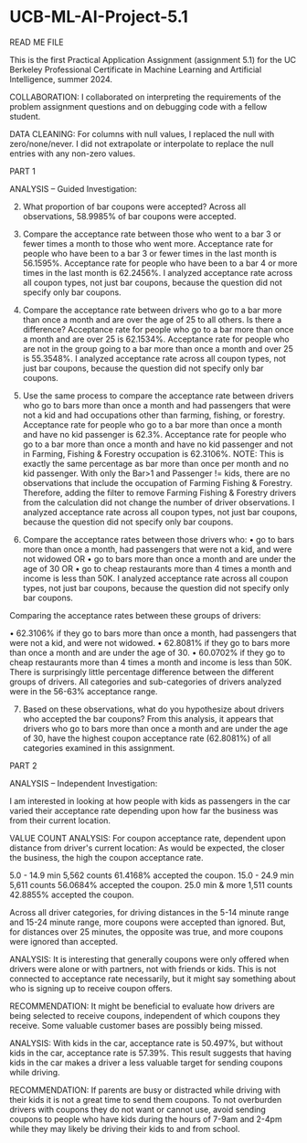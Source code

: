 # UCB-ML-AI-Project-5.1


READ ME FILE

This is the first Practical Application Assignment (assignment 5.1) for the UC Berkeley Professional Certificate in Machine Learning and Artificial Intelligence, summer 2024.

COLLABORATION: I collaborated on interpreting the requirements of the problem assignment questions and on debugging code with a fellow student.

DATA CLEANING: For columns with null values, I replaced the null with zero/none/never. I did not extrapolate or interpolate to replace the null entries with any non-zero values.

PART 1

ANALYSIS – Guided Investigation: 

2. What proportion of bar coupons were accepted?
Across all observations, 58.9985% of bar coupons were accepted.

3. Compare the acceptance rate between those who went to a bar 3 or fewer times a month to those who went more.
Acceptance rate for people who have been to a bar 3 or fewer times in the last month is 56.1595%.
Acceptance rate for people who have been to a bar 4 or more times in the last month is 62.2456%.
I analyzed acceptance rate across all coupon types, not just bar coupons, because the question did not specify only bar coupons.

4. Compare the acceptance rate between drivers who go to a bar more than once a month and are over the age of 25 to all others. Is there a difference?
Acceptance rate for people who go to a bar more than once a month and are over 25 is 62.1534%.
Acceptance rate for people who are not in the group going to a bar more than once a month and over 25 is 55.3548%.
I analyzed acceptance rate across all coupon types, not just bar coupons, because the question did not specify only bar coupons.

5. Use the same process to compare the acceptance rate between drivers who go to bars more than once a month and had passengers that were not a kid and had occupations other than farming, fishing, or forestry.
Acceptance rate for people who go to a bar more than once a month and have no kid passenger is 62.3%.
Acceptance rate for people who go to a bar more than once a month and have no kid passenger and not in Farming, Fishing & Forestry occupation is 62.3106%.
NOTE: This is exactly the same percentage as bar more than once per month and no kid passenger.
With only the Bar>1 and Passenger != kids, there are no observations that include the occupation
of Farming Fishing & Forestry. Therefore, adding the filter to remove Farming Fishing & Forestry
drivers from the calculation did not change the number of driver observations.
I analyzed acceptance rate across all coupon types, not just bar coupons, because the question
did not specify only bar coupons.

6. Compare the acceptance rates between those drivers who:
•	go to bars more than once a month, had passengers that were not a kid, and were not widowed OR
•	go to bars more than once a month and are under the age of 30 OR
•	go to cheap restaurants more than 4 times a month and income is less than 50K.
I analyzed acceptance rate across all coupon types, not just bar coupons, because the question did not specify only bar coupons.

Comparing the acceptance rates between these groups of drivers:

•	62.3106% if they go to bars more than once a month, had passengers that were not a kid, and were not widowed.
•	62.8081% if they go to bars more than once a month and are under the age of 30.
•	60.0702% if they go to cheap restaurants more than 4 times a month and income is less than 50K.
There is surprisingly little percentage difference between the different groups of drivers. All categories and sub-categories of drivers analyzed were in the 56-63% acceptance range.

7. Based on these observations, what do you hypothesize about drivers who accepted the bar coupons?
From this analysis, it appears that drivers who go to bars more than once a month and are under the age of 30, have the highest coupon acceptance rate (62.8081%) of all categories examined in this assignment. 

PART 2

ANALYSIS – Independent Investigation: 

I am interested in looking at how people with kids as passengers in the car varied their acceptance rate depending upon how far the business was from their current location.

VALUE COUNT ANALYSIS: For coupon acceptance rate, dependent upon distance from driver's current location: As would be expected, the closer the business, the high the coupon acceptance rate.

5.0 - 14.9 min     5,562 counts    61.4168% accepted the coupon.
15.0 - 24.9 min    5,611 counts    56.0684% accepted the coupon.
25.0 min & more    1,511 counts    42.8855% accepted the coupon.

Across all driver categories, for driving distances in the 5-14 minute range and 15-24 minute range, more coupons were accepted than ignored. But, for distances over 25 minutes, the opposite was true, and more coupons were ignored than accepted.

ANALYSIS: It is interesting that generally coupons were only offered when drivers were alone or with partners, not with friends or kids. This is not connected to acceptance rate necessarily, but it might say something about who is signing up to receive coupon offers.

RECOMMENDATION: It might be beneficial to evaluate how drivers are being selected to receive coupons, independent of which coupons they receive. Some valuable customer bases are possibly being missed.

ANALYSIS: With kids in the car, acceptance rate is 50.497%, but without kids in the car, acceptance rate is 57.39%. This result suggests that having kids in the car makes a driver a less valuable target for sending coupons while driving.

RECOMMENDATION: If parents are busy or distracted while driving with their kids it is not a great time to send them coupons. To not overburden drivers with coupons they do not want or cannot use, avoid sending coupons to people who have kids during the hours of 7-9am and 2-4pm while they may likely be driving their kids to and from school.

